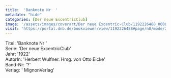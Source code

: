 ```yaml
---
title:  'Banknote Nr  '
metadate: "hide"
categories: [Der neue ExcentricClub]
image: '/assets/images/coverart/Der neue Excentric-Club/1192226488_00000010.jpg'
visit: 'https://portal.dnb.de/bookviewer/view/1192226488#page/n0/mode/2up'
---
```

Titel: 'Banknote Nr  ' <br>
Serie: 'Der neue ExcentricClub' <br>
Jahr: '1922' <br>
AutorIn: 'Herbert Wulfner. Hrsg. von Otto Eicke' <br>
Band-Nr: '?' <br>
Verlag: ' MignonVerlag'